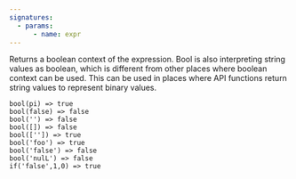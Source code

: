 ```yaml
---
signatures:
  - params:
      - name: expr
---
```


Returns a boolean context of the expression.
Bool is also interpreting string values as boolean, which is different from other
places where boolean context can be used. This can be used in places where API functions return string values to
represent binary values.

```scarpet
bool(pi) => true
bool(false) => false
bool('') => false
bool([]) => false
bool(['']) => true
bool('foo') => true
bool('false') => false
bool('nulL') => false
if('false',1,0) => true
```

